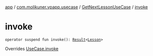 [app](../../index.md) / [com.molikuner.vpapp.usecase](../index.md) / [GetNextLessonUseCase](index.md) / [invoke](./invoke.md)

# invoke

`operator suspend fun invoke(): `[`Result`](../../com.molikuner.util/-result/index.md)`<`[`Lesson`](../../com.molikuner.vpapp.types.data/-lesson/index.md)`>`

Overrides [UseCase.invoke](../-use-case/invoke.md)

